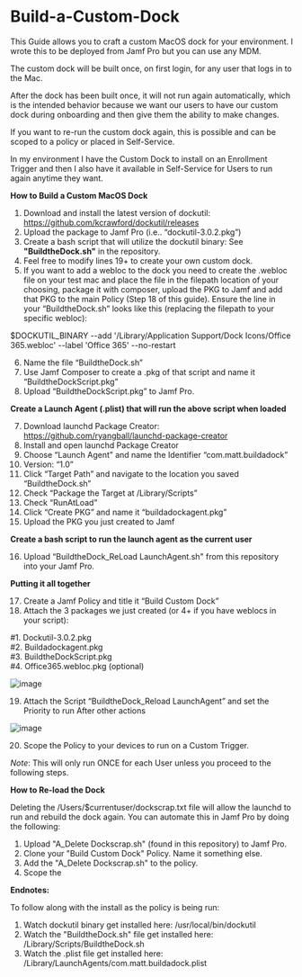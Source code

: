 # Build-a-Custom-Dock

This Guide allows you to craft a custom MacOS dock for your environment. I wrote this to be deployed from Jamf Pro but you can use any MDM.

The custom dock will be built once, on first login, for any user that logs in to the Mac.

After the dock has been built once, it will not run again automatically, which is the intended behavior because we want our users to have our custom dock during onboarding and then give them the ability to make changes.

If you want to re-run the custom dock again, this is possible and can be scoped to a policy or placed in Self-Service.

In my environment I have the Custom Dock to install on an Enrollment Trigger and then I also have it available in Self-Service for Users to run again anytime they want.

**How to Build a Custom MacOS Dock**

1.	Download and install the latest version of dockutil: https://github.com/kcrawford/dockutil/releases
2.	Upload the package to Jamf Pro (i.e.. “dockutil-3.0.2.pkg”)
3.	Create a bash script that will utilize the dockutil binary: See **"BuildtheDock.sh"** in the repository.
4.	Feel free to modify lines 19+ to create your own custom dock. 
5.	If you want to add a webloc to the dock you need to create the .webloc file on your test mac and place the file in the filepath location of your choosing, package it with composer, upload the PKG to Jamf and add that PKG to the main Policy (Step 18 of this guide). Ensure the line in your  “BuildtheDock.sh” looks like this (replacing the filepath to your specific webloc):

$DOCKUTIL_BINARY --add '/Library/Application Support/Dock Icons/Office 365.webloc' --label 'Office 365' --no-restart

6.	Name the file “BuildtheDock.sh”
7.	Use Jamf Composer to create a .pkg of that script and name it “BuildtheDockScript.pkg”
8.	Upload “BuildtheDockScript.pkg” to Jamf Pro.

**Create a Launch Agent (.plist) that will run the above script when loaded**

7.	Download launchd Package Creator: https://github.com/ryangball/launchd-package-creator
8.	Install and open launchd Package Creator
9.	Choose “Launch Agent” and name the Identifier “com.matt.buildadock”
10.	Version: “1.0”
11.	Click “Target Path” and navigate to the location you saved “BuildtheDock.sh”
12.	Check “Package the Target at /Library/Scripts”
13.	Check “RunAtLoad”
14.	Click “Create PKG” and name it “buildadockagent.pkg”
15.	Upload the PKG you just created to Jamf

**Create a bash script to run the launch agent as the current user**

16.	Upload “BuildtheDock_ReLoad LaunchAgent.sh" from this repository into your Jamf Pro.

**Putting it all together**

17.	Create a Jamf Policy and title it “Build Custom Dock”
18.	Attach the 3 packages we just created (or 4+ if you have weblocs in your script):

  #1. Dockutil-3.0.2.pkg  
  #2. Buildadockagent.pkg  
  #3. BuildtheDockScript.pkg  
  #4. Office365.webloc.pkg (optional)  

![image](https://user-images.githubusercontent.com/104439807/165319011-d4cc4cba-e839-47f4-b137-36f5c62780d6.png)


19.	Attach the Script “BuildtheDock_Reload LaunchAgent” and set the Priority to run After other actions

![image](https://user-images.githubusercontent.com/104439807/165331996-6653c5b4-f49a-4807-a0c6-e56278e761f9.png)


20.	Scope the Policy to your devices to run on a Custom Trigger. 

*Note*: This will only run ONCE for each User unless you proceed to the following steps.

**How to Re-load the Dock**

Deleting the /Users/$currentuser/dockscrap.txt file will allow the launchd to run and rebuild the dock again. You can automate this in Jamf Pro by doing the following:

1. Upload "A_Delete Dockscrap.sh" (found in this repository) to Jamf Pro.
2. Clone your "Build Custom Dock" Policy. Name it something else.
3. Add the "A_Delete Dockscrap.sh" to the policy. 
4. Scope the

**Endnotes:**

To follow along with the install as the policy is being run:

1. Watch dockutil binary get installed here: /usr/local/bin/dockutil
2. Watch the "BuildtheDock.sh" file get installed here: /Library/Scripts/BuildtheDock.sh
3. Watch the  .plist file get installed here: /Library/LaunchAgents/com.matt.buildadock.plist




